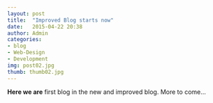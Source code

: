 ```yaml
---
layout: post
title:  "Improved Blog starts now"
date:   2015-04-22 20:38
author: Admin
categories: 
- blog
- Web-Design
- Development
img: post02.jpg
thumb: thumb02.jpg
---
```


<b>Here we are</b> first blog in the new and improved blog. More to come...

[hampden]: https://github.com/jekyll/jekyll